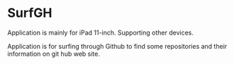# SurfGH
Application is mainly for iPad 11-inch. Supporting other devices.

Application is for surfing through Github to find some repositories and their information on git hub web site.
